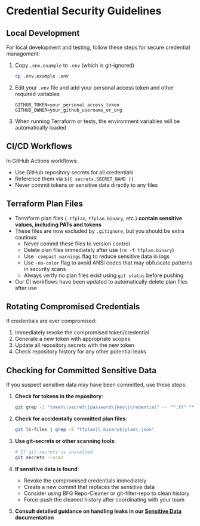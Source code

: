 # Credential Security Guidelines

## Local Development

For local development and testing, follow these steps for secure credential management:

1. Copy `.env.example` to `.env` (which is git-ignored)

   ```bash
   cp .env.example .env
   ```

2. Edit your `.env` file and add your personal access token and other required variables

   ```properties
   GITHUB_TOKEN=your_personal_access_token
   GITHUB_OWNER=your_github_username_or_org
   ```

3. When running Terraform or tests, the environment variables will be automatically loaded

## CI/CD Workflows

In GitHub Actions workflows:

- Use GitHub repository secrets for all credentials
- Reference them via `${{ secrets.SECRET_NAME }}`
- Never commit tokens or sensitive data directly to any files

## Terraform Plan Files

- Terraform plan files (`.tfplan`, `tfplan.binary`, etc.) **contain sensitive values, including PATs and tokens**
- These files are now excluded by `.gitignore`, but you should be extra cautious:
  - Never commit these files to version control
  - Delete plan files immediately after use (`rm -f tfplan.binary`)
  - Use `-compact-warnings` flag to reduce sensitive data in logs
  - Use `-no-color` flag to avoid ANSI codes that may obfuscate patterns in security scans
  - Always verify no plan files exist using `git status` before pushing
- Our CI workflows have been updated to automatically delete plan files after use

## Rotating Compromised Credentials

If credentials are ever compromised:

1. Immediately revoke the compromised token/credential
2. Generate a new token with appropriate scopes
3. Update all repository secrets with the new token
4. Check repository history for any other potential leaks

## Checking for Committed Sensitive Data

If you suspect sensitive data may have been committed, use these steps:

1. **Check for tokens in the repository**:

   ```bash
   git grep -i "token\|secret\|password\|key\|credential" -- "*.tf" "*.tfvars" "*.sh" "*.md"
   ```

2. **Check for accidentally committed plan files**:

   ```bash
   git ls-files | grep -E "tfplan|\.binary$|plan\.json"
   ```

3. **Use git-secrets or other scanning tools**:

   ```bash
   # If git-secrets is installed
   git secrets --scan
   ```

4. **If sensitive data is found**:

   - Revoke the compromised credentials immediately
   - Create a new commit that replaces the sensitive data
   - Consider using BFG Repo-Cleaner or git-filter-repo to clean history
   - Force-push the cleaned history after coordinating with your team

5. **Consult detailed guidance on handling leaks in our [Sensitive Data](./sensitive-data.md) documentation**

